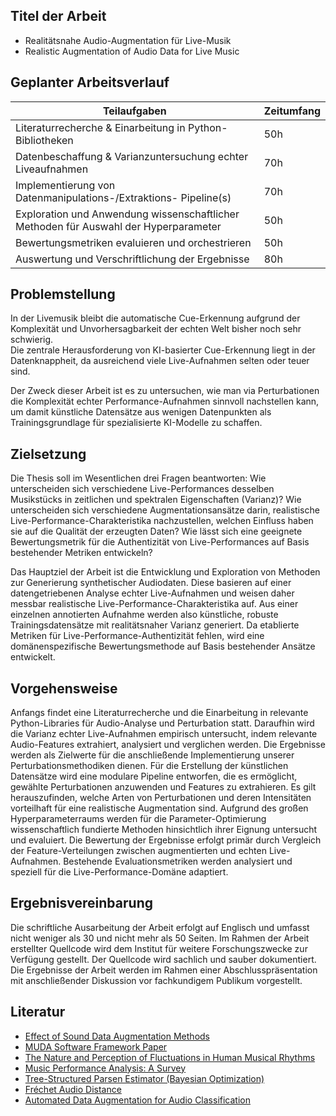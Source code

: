 ## **Titel der Arbeit**  

- Realitätsnahe Audio-Augmentation für Live-Musik
- Realistic Augmentation of Audio Data for Live Music


## **Geplanter Arbeitsverlauf**

| Teilaufgaben                                                                         | Zeitumfang |
| ------------------------------------------------------------------------------------ | ---------- |
| Literaturrecherche & Einarbeitung in Python-Bibliotheken                             | 50h        |
| Datenbeschaffung & Varianzuntersuchung echter Liveaufnahmen                          | 70h        |
| Implementierung von Datenmanipulations-/Extraktions- Pipeline(s)                     | 70h        |
| Exploration und Anwendung wissenschaftlicher Methoden für Auswahl der Hyperparameter | 50h        |
| Bewertungsmetriken evaluieren und orchestrieren                                      | 50h        |
| Auswertung und Verschriftlichung der Ergebnisse                                      | 80h        |

## **Problemstellung**

In der Livemusik bleibt die automatische Cue-Erkennung aufgrund der Komplexität und Unvorhersagbarkeit der echten Welt bisher noch sehr schwierig.   
Die zentrale Herausforderung von KI-basierter Cue-Erkennung liegt in der Datenknappheit, da ausreichend viele Live-Aufnahmen selten oder teuer sind.

Der Zweck dieser Arbeit ist es zu untersuchen, wie man via Perturbationen die Komplexität echter Performance-Aufnahmen sinnvoll nachstellen kann, um damit künstliche Datensätze aus wenigen Datenpunkten als Trainingsgrundlage für spezialisierte KI-Modelle zu schaffen.

## **Zielsetzung**

Die Thesis soll im Wesentlichen drei Fragen beantworten:
Wie unterscheiden sich verschiedene Live-Performances desselben Musikstücks in zeitlichen und spektralen Eigenschaften (Varianz)?
Wie unterscheiden sich verschiedene Augmentationsansätze darin, realistische Live-Performance-Charakteristika nachzustellen, welchen Einfluss haben sie auf die Qualität der erzeugten Daten? 
Wie lässt sich eine geeignete Bewertungsmetrik für die Authentizität von Live-Performances auf Basis bestehender Metriken entwickeln?

Das Hauptziel der Arbeit ist die Entwicklung und Exploration von Methoden zur Generierung synthetischer Audiodaten. 
Diese basieren auf einer datengetriebenen Analyse echter Live-Aufnahmen und weisen daher messbar realistische Live-Performance-Charakteristika auf.
Aus einer einzelnen annotierten Aufnahme werden also künstliche, robuste Trainingsdatensätze mit realitätsnaher Varianz generiert.
Da etablierte Metriken für Live-Performance-Authentizität fehlen, wird eine domänenspezifische Bewertungsmethode auf Basis bestehender Ansätze entwickelt.


## **Vorgehensweise**

Anfangs findet eine Literaturrecherche und die Einarbeitung in relevante Python-Libraries für Audio-Analyse und Perturbation statt.
Daraufhin wird die Varianz echter Live-Aufnahmen empirisch untersucht, indem relevante Audio-Features extrahiert, analysiert und verglichen werden. Die Ergebnisse werden als Zielwerte für die anschließende Implementierung unserer Perturbationsmethodiken dienen. 
Für die Erstellung der künstlichen Datensätze wird eine modulare Pipeline entworfen, die es ermöglicht, gewählte Perturbationen anzuwenden und Features zu extrahieren.
Es gilt herauszufinden, welche Arten von Perturbationen und deren Intensitäten vorteilhaft für eine realistische Augmentation sind.
Aufgrund des großen Hyperparameterraums werden für die Parameter-Optimierung wissenschaftlich fundierte Methoden hinsichtlich ihrer Eignung untersucht und evaluiert.
Die Bewertung der Ergebnisse erfolgt primär durch Vergleich der Feature-Verteilungen zwischen augmentierten und echten Live-Aufnahmen.
Bestehende Evaluationsmetriken werden analysiert und speziell für die Live-Performance-Domäne adaptiert.


## **Ergebnisvereinbarung**
Die schriftliche Ausarbeitung der Arbeit erfolgt auf Englisch und umfasst nicht weniger als 30 und nicht mehr als 50 Seiten. Im Rahmen der Arbeit erstellter Quellcode wird dem Institut für weitere Forschungszwecke zur Verfügung gestellt. 
Der Quellcode wird sachlich und sauber dokumentiert. 
Die Ergebnisse der Arbeit werden im Rahmen einer Abschlusspräsentation mit anschließender Diskussion vor fachkundigem Publikum vorgestellt.

## Literatur
- [Effect of Sound Data Augmentation Methods](https://transactions.ismir.net/articles/10.5334/tismir.26)
- [MUDA Software Framework Paper](https://brianmcfee.net/papers/ismir2015_augmentation.pdf)
- [The Nature and Perception of Fluctuations in Human Musical Rhythms](https://pmc.ncbi.nlm.nih.gov/articles/PMC3202537/)
- [Music Performance Analysis: A Survey](https://arxiv.org/abs/1907.00178)
- [Tree-Structured Parsen Estimator (Bayesian Optimization)](https://arxiv.org/pdf/2304.11127)
- [Fréchet Audio Distance](https://www.isca-archive.org/interspeech_2019/kilgour19_interspeech.html)
- [Automated Data Augmentation for Audio Classification](https://dl.acm.org/doi/10.1109/TASLP.2024.3402049)
